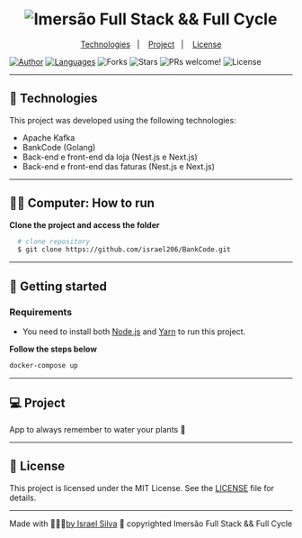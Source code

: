 ##

<h1 align="center">
    <img alt="Imersão Full Stack && Full Cycle" title="Imersão Full Stack && Full Cycle" src="" />
</h1>

<p align="center">
  <a href="#technologies">Technologies</a>&nbsp;&nbsp;&nbsp;|&nbsp;&nbsp;&nbsp;
  <a href="#-project">Project</a>&nbsp;&nbsp;&nbsp;|&nbsp;&nbsp;&nbsp;
  <a href="#-license">License</a>
</p>

<p align="center">

  [![Author](https://img.shields.io/badge/author-IsraelSilva-8257E5?style=flat-square)](https://github.com/israel206)
  [![Languages](https://img.shields.io/github/languages/count/israel206/BankCode?color=%238257E5&style=flat-square)](#)
  <img src="https://img.shields.io/github/forks/israel206/BankCode?label=forks&message=MIT&color=FFFFFF&labelColor=32B768" alt="Forks">
  <img src="https://img.shields.io/github/stars/israel206/BankCode?label=stars&message=MIT&color=FFFFFF&labelColor=32B768" alt="Stars">
  <img src="https://img.shields.io/static/v1?label=PRs&message=welcome&color=49AA26&labelColor=000000" alt="PRs welcome!" />
  <img alt="License" src="https://img.shields.io/static/v1?label=license&message=MIT&color=49AA26&labelColor=000000">
</p>

---

## 🚀 Technologies

This project was developed using the following technologies:

* Apache Kafka
* BankCode (Golang)
* Back-end e front-end da loja (Nest.js e Next.js)
* Back-end e front-end das faturas (Nest.js e Next.js)

---

## 👨‍💻 Computer: How to run

**Clone the project and access the folder**

  ```bash
    # clone repository
    $ git clone https://github.com/israel206/BankCode.git
  ```

---

## 🚀 Getting started

### Requirements

* You need to install both [Node.js](https://nodejs.org/en/download/) and [Yarn](https://yarnpkg.com/) to run this project.

**Follow the steps below**

```bash
docker-compose up

```

---

## 💻 Project

App to always remember to water your plants 🌱

---

## 📝 License

This project is licensed under the MIT License. See the [LICENSE](LICENSE.md) file for details.

---

Made with 💜💚💙[by Israel Silva](https://israel206.github.io/) 👋 copyrighted Imersão Full Stack && Full Cycle

[ts]: https://www.typescriptlang.org
[vscode]: https://code.visualstudio.com/
[yarn]: https://yarnpkg.com/
[vceditconfig]: https://marketplace.visualstudio.com/items?itemName=EditorConfig.EditorConfig
[vceslint]: https://marketplace.visualstudio.com/items?itemName=dbaeumer.vscode-eslint
